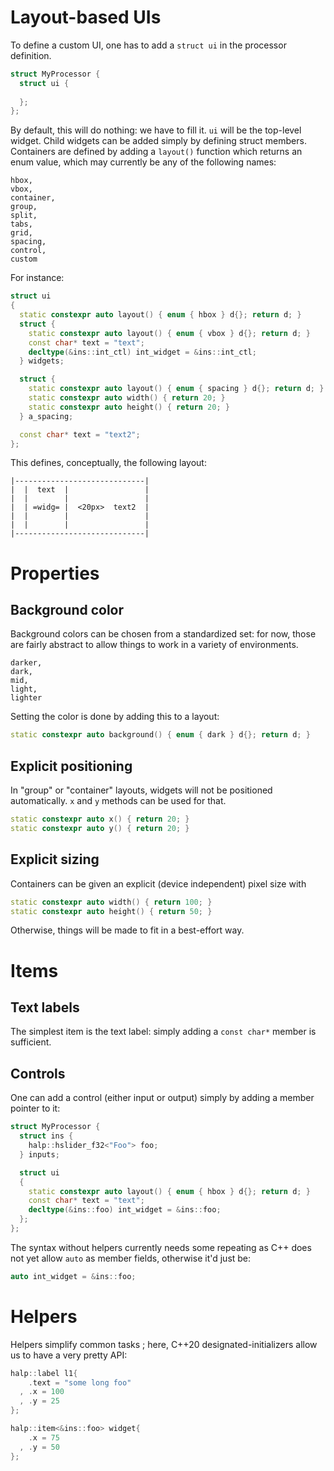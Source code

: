 # Layout-based UIs

To define a custom UI, one has to add a `struct ui` in the processor definition.

```cpp
struct MyProcessor {
  struct ui {
   
  };
};
```

By default, this will do nothing: we have to fill it. `ui` will be the top-level widget.
Child widgets can be added simply by defining struct members.
Containers are defined by adding a `layout()` function which returns an enum value, which may 
currently be any of the following names:

```
hbox,
vbox,
container,
group,
split,
tabs,
grid,
spacing,
control,
custom
```

For instance:
```cpp
struct ui
{
  static constexpr auto layout() { enum { hbox } d{}; return d; }
  struct {
    static constexpr auto layout() { enum { vbox } d{}; return d; }
    const char* text = "text";
    decltype(&ins::int_ctl) int_widget = &ins::int_ctl;
  } widgets;

  struct {
    static constexpr auto layout() { enum { spacing } d{}; return d; }
    static constexpr auto width() { return 20; }
    static constexpr auto height() { return 20; }
  } a_spacing;

  const char* text = "text2";
};
```

This defines, conceptually, the following layout:

```ascii
|-----------------------------|
|  |  text  |                 |
|  |        |                 |
|  | =widg= |  <20px>  text2  |
|  |        |                 |
|  |        |                 |
|-----------------------------|
```

# Properties

## Background color
Background colors can be chosen from a standardized set: for now, those are fairly abstract to allow things to work in a variety of environments.

```
darker,
dark,
mid,
light,
lighter
```

Setting the color is done by adding this to a layout:

```cpp
static constexpr auto background() { enum { dark } d{}; return d; }
```

## Explicit positioning

In "group" or "container" layouts, widgets will not be positioned automatically. `x` and `y` methods can be used for that.

```cpp
static constexpr auto x() { return 20; }
static constexpr auto y() { return 20; }
```

## Explicit sizing

Containers can be given an explicit (device independent) pixel size with 

```cpp
static constexpr auto width() { return 100; }
static constexpr auto height() { return 50; }
```

Otherwise, things will be made to fit in a best-effort way.

# Items

## Text labels
The simplest item is the text label: simply adding a `const char*` member is sufficient. 

## Controls
One can add a control (either input or output) simply by adding a member pointer to it: 
```cpp
struct MyProcessor {
  struct ins {
    halp::hslider_f32<"Foo"> foo;
  } inputs;

  struct ui
  {
    static constexpr auto layout() { enum { hbox } d{}; return d; }
    const char* text = "text";
    decltype(&ins::foo) int_widget = &ins::foo;
  };
};
```

The syntax without helpers currently needs some repeating as C++ does not yet allow `auto` as member fields, otherwise it'd just be:

```cpp
auto int_widget = &ins::foo;
```

# Helpers

Helpers simplify common tasks ; here, C++20 designated-initializers allow us to have a very pretty API:

```cpp
halp::label l1{
    .text = "some long foo"
  , .x = 100
  , .y = 25
};

halp::item<&ins::foo> widget{
    .x = 75
  , .y = 50
};
```